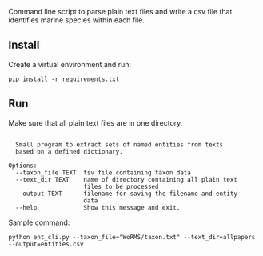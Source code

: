 Command line script to parse plain text files and write a csv file that identifies marine species within each file.

## Install

Create a virtual environment and run:

`pip install -r requirements.txt`

## Run

Make sure that all plain text files are in one directory.

```Usage: ent_cli.py [OPTIONS]

  Small program to extract sets of named entities from texts
  based on a defined dictionary.

Options:
  --taxon_file TEXT  tsv file containing taxon data
  --text_dir TEXT    name of directory containing all plain text
                     files to be processed
  --output TEXT      filename for saving the filename and entity
                     data
  --help             Show this message and exit.
```

Sample command:

`python ent_cli.py --taxon_file="WoRMS/taxon.txt" --text_dir=allpapers --output=entities.csv`
